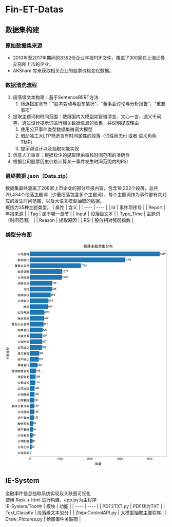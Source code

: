 # Fin-ET-Datas
## 数据集构建
### 原始数据集来源
- 2010年至2017年期间的8392份企业年报PDF文件，覆盖了300家在上海证券交易所上市的企业。
- AKShare 库来获取相关企业的股票价格变化数据。
### 数据清洗流程
1. 段落级文本构建：基于SentenceBERT方法
   1. 筛选指定章节：“股本变动与股东情况”、“董事会讨论与分析报告”、“重要事项”
3. 提取主题词和时间范围：使用国内大模型如智谱清言、文心一言、通义千问等，通过设计提示词进行相关数据信息的收集，并说明提取理由
   1. 使用公开事件类型数据集微调大模型
   2. 借助哈工大LTP筛选含有时间属性的段落（词性标志nt 或者 语义角色TMP）
   3. 提示词设计以及抽取功能实现
4. 信息人工审查：根据标注的提取理由审核时间范围的准确性
5. 根据公司股票历史价格计算某一事件发生时间范围内的RSI
### 最终数据.json（Data.zip）
数据集最终涵盖了208家上市企业的部分年报内容，包含18,222个段落，总共20,434个段落主题词（少量段落包含多个主题词），每个主题词作为事件都有其对应的发生时间范围，以及大语言模型抽取的依据。<br>
概括为35种主题类型。
| 属性      | 含义              |
| ----      | ----             |
| Id        | 事件项序号        |
| Report    | 年报来源          |
| Tag       | 属于哪一章节      |
| Input     | 段落级文本        |
| Type_Time | 主题词（时间范围） |
| Reason    | 提取原因          |
| RSI       | 股价相对强弱指数   |
### 类型分布图
![image](数据类型分布.png)
## IE-System
金融事件信息抽取系统实现及关联图可视化<br>
使用 flask + html 进行构建，app.py为主程序<br>
IE-System/Tool中
| 模块                | 功能              |
| ----                | ----              |
| PDF2TXT.py          | PDF转为TXT        |
| Text_Classify       | 段落级文本划分     |
| ZhipuControlAPI.py  | 大模型抽取主要程序 |
| Draw_Pictures.py    | 绘画事件关联图     |

